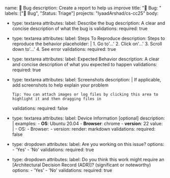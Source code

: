 name: 🐛 Bug
description: Create a report to help us improve
title: "🐛 Bug: "
labels: ["🐛 Bug", "Status: Triage"]
projects: "IyaadArshad/cs-cc25"
body:
- type: textarea
  attributes:
    label: Describe the bug
    description:  A clear and concise description of what the bug is
  validations:
    required: true
- type: textarea
  attributes:
    label: Steps To Reproduce
    description: Steps to reproduce the behavior
    placeholder: |
      1. Go to'...'
      2. Click on'...'
      3. Scroll down to'...'
      4. See error
  validations:
    required: true
- type: textarea
  attributes:
    label: Expected Behavior
    description: A clear and concise description of what you expected to happen
  validations:
    required: true
- type: textarea
  attributes:
    label: Screenshots
    description: |
      If applicable, add screenshots to help explain your problem

      Tip: You can attach images or log files by clicking this area to highlight it and then dragging files in
  validations:
    required: false    
- type: textarea
  attributes:
    label: Device Information [optional]
    description: |
      examples:
        - **OS**: Ubuntu 20.04
        - **Browser**: chrome
        - **version**: 22
    value: |
        - OS:
        - Browser:
        - version:
    render: markdown
  validations:
    required: false
- type: dropdown
  attributes:
    label: Are you working on this issue?
    options:
      - 'Yes'
      - 'No'
  validations:
    required: true
- type: dropdown
  attributes:
    label: Do you think this work might require an [Architectural Decision Record (ADR)]? (significant or noteworthy)
    options:
      - 'Yes'
      - 'No'
  validations:
    required: true
